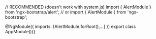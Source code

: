 // RECOMMENDED (doesn't work with system.js)
import { AlertModule } from 'ngx-bootstrap/alert';
// or
import { AlertModule } from 'ngx-bootstrap';

@NgModule({
  imports: [AlertModule.forRoot(),...]
})
export class AppModule(){}
